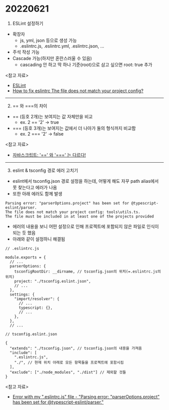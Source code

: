 # 20220621

1. ESLint 설정하기

- 확장자
  - js, yml, json 등으로 생성 가능
  - .eslintrc.js, .eslintrc.yml, .eslintrc.json, ...
- 주석 작성 가능
- Cascade 가능(하지만 혼란스러울 수 있음)
  - cascading 안 하고 딱 하나 기준(root)으로 삼고 싶으면 root: true 추가

<참고 자료>

- [ESLint](https://eslint.org/)
- [How to fix eslintrc The file does not match your project config?](https://stackoverflow.com/questions/63118405/how-to-fix-eslintrc-the-file-does-not-match-your-project-config)

---

2. == 와 ===의 차이

- == (등호 2개)는 보여지는 값 자체만을 비교
  - ex. 2 == '2' -> true
- === (등호 3개)는 보여지는 값에서 더 나아가 둘의 형식까지 비교함
  - ex. 2 === '2' -> false

<참고 자료>

- [자바스크립트: '==' 와 '===' 는 다르다!](https://velog.io/@filoscoder/-%EC%99%80-%EC%9D%98-%EC%B0%A8%EC%9D%B4-oak1091tes)

---

3. eslint & tsconfig 경로 에러 고치기

- eslint에서 tsconfig.json 경로 설정을 하는데, 어떻게 해도 자꾸 path alias에서 못 찾는다고 에러가 나옴
- 또한 아래 에러도 함께 발생

```
Parsing error: "parserOptions.project" has been set for @typescript-eslint/parser.
The file does not match your project config: tools\utils.ts.
The file must be included in at least one of the projects provided
```

- 에러의 내용을 보니 어떤 설정으로 인해 프로젝트에 포함되지 않은 파일로 인식이 되는 듯 했음
- 아래와 같이 설정하니 해결됨

```
// .eslintrc.js

module.exports = {
  // ...
  parserOptions: {
    tsconfigRootDir: __dirname, // tsconfig.json의 위치(=.eslintrc.js의 위치)
    project: "./tsconfig.eslint.json",
    // ...
  },
  settings: {
    "import/resolver": {
      // ...
      typescript: {},
      // ...
    },
  },
  // ...
```

```
// tsconfig.eslint.json

{
  "extends": "./tsconfig.json", // tsconfig.json의 내용을 가져옴
  "include": [
    ".eslintrc.js",
    "./", // 현재 위치 아래로 모든 항목들을 프로젝트에 포함시킴
  ],
  "exclude": ["./node_modules", "./dist"] // 제외할 것들
}

```

<참고 자료>

- [Error with my ".eslintrc.js" file - "Parsing error: "parserOptions.project" has been set for @typescript-eslint/parser."](https://stackoverflow.com/questions/64271575/error-with-my-eslintrc-js-file-parsing-error-parseroptions-project-has/64283139#64283139)
